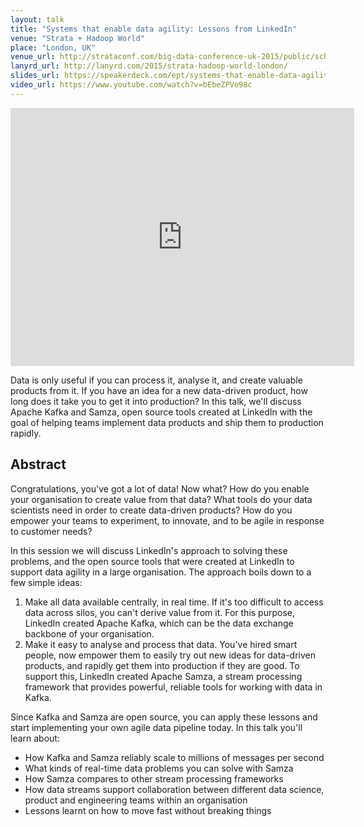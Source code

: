 ```yaml
---
layout: talk
title: "Systems that enable data agility: Lessons from LinkedIn"
venue: "Strata + Hadoop World"
place: "London, UK"
venue_url: http://strataconf.com/big-data-conference-uk-2015/public/schedule/detail/39689
lanyrd_url: http://lanyrd.com/2015/strata-hadoop-world-london/
slides_url: https://speakerdeck.com/ept/systems-that-enable-data-agility
video_url: https://www.youtube.com/watch?v=bEbeZPVo98c
---
```


<script async class="speakerdeck-embed" data-id="63dbc03de7f94d378641241ca2cd644e" data-ratio="1.77777777777778" src="//speakerdeck.com/assets/embed.js"></script>

<iframe width="550" height="413" src="https://www.youtube-nocookie.com/embed/bEbeZPVo98c?rel=0" frameborder="0" allowfullscreen></iframe>

Data is only useful if you can process it, analyse it, and create valuable products from it. If you
have an idea for a new data-driven product, how long does it take you to get it into production? In
this talk, we'll discuss Apache Kafka and Samza, open source tools created at LinkedIn with the goal
of helping teams implement data products and ship them to production rapidly.


Abstract
--------

Congratulations, you've got a lot of data! Now what? How do you enable your organisation to create
value from that data? What tools do your data scientists need in order to create data-driven
products? How do you empower your teams to experiment, to innovate, and to be agile in response to
customer needs?

In this session we will discuss LinkedIn's approach to solving these problems, and the open source
tools that were created at LinkedIn to support data agility in a large organisation. The approach
boils down to a few simple ideas:

1. Make all data available centrally, in real time. If it's too difficult to access data across
   silos, you can't derive value from it. For this purpose, LinkedIn created Apache Kafka, which can
   be the data exchange backbone of your organisation.
2. Make it easy to analyse and process that data. You've hired smart people, now empower them to
   easily try out new ideas for data-driven products, and rapidly get them into production if they
   are good. To support this, LinkedIn created Apache Samza, a stream processing framework that
   provides powerful, reliable tools for working with data in Kafka.

Since Kafka and Samza are open source, you can apply these lessons and start implementing your own agile data pipeline today. In this talk you'll learn about:

- How Kafka and Samza reliably scale to millions of messages per second
- What kinds of real-time data problems you can solve with Samza
- How Samza compares to other stream processing frameworks
- How data streams support collaboration between different data science, product and engineering
  teams within an organisation
- Lessons learnt on how to move fast without breaking things
